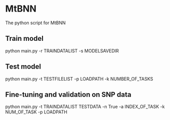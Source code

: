 # MtBNN
The python script for MtBNN

## Train model
python main.py -r TRAINDATALIST -s MODELSAVEDIR 

## Test model
python main.py -t TESTFILELIST -p LOADPATH -k NUMBER_OF_TASKS

## Fine-tuning and validation on SNP data
python main.py -t TRAINDATALIST TESTDATA -n True -a INDEX_OF_TASK -k NUM_OF_TASK -p LOADPATH
